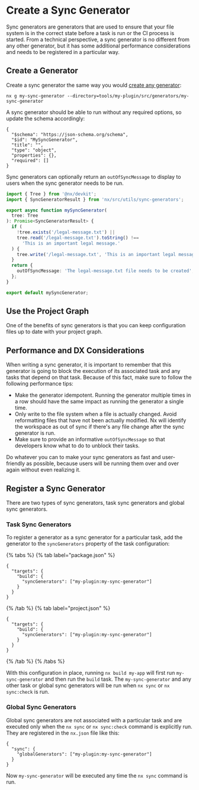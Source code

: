 # Create a Sync Generator

Sync generators are generators that are used to ensure that your file system is in the correct state before a task is run or the CI process is started. From a technical perspective, a sync generator is no different from any other generator, but it has some additional performance considerations and needs to be registered in a particular way.

## Create a Generator

Create a sync generator the same way you would [create any generator](/extending-nx/recipes/local-generators):

```shell
nx g my-sync-generator --directory=tools/my-plugin/src/generators/my-sync-generator
```

A sync generator should be able to run without any required options, so update the schema accordingly:

```jsonc {% fileName="tools/my-plugin/src/generators/my-sync-generator/schema.json" %}
{
  "$schema": "https://json-schema.org/schema",
  "$id": "MySyncGenerator",
  "title": "",
  "type": "object",
  "properties": {},
  "required": []
}
```

Sync generators can optionally return an `outOfSyncMessage` to display to users when the sync generator needs to be run.

```ts {% fileName="tools/my-plugin/src/generators/my-sync-generator/my-sync-generator.ts" %}
import { Tree } from '@nx/devkit';
import { SyncGeneratorResult } from 'nx/src/utils/sync-generators';

export async function mySyncGenerator(
  tree: Tree
): Promise<SyncGeneratorResult> {
  if (
    !tree.exists('/legal-message.txt') ||
    tree.read('/legal-message.txt').toString() !==
      'This is an important legal message.'
  ) {
    tree.write('/legal-message.txt', 'This is an important legal message.');
  }
  return {
    outOfSyncMessage: 'The legal-message.txt file needs to be created',
  };
}

export default mySyncGenerator;
```

## Use the Project Graph

One of the benefits of sync generators is that you can keep configuration files up to date with your project graph.

## Performance and DX Considerations

When writing a sync generator, it is important to remember that this generator is going to block the execution of its associated task and any tasks that depend on that task. Because of this fact, make sure to follow the following performance tips:

- Make the generator idempotent. Running the generator multiple times in a row should have the same impact as running the generator a single time.
- Only write to the file system when a file is actually changed. Avoid reformatting files that have not been actually modified. Nx will identify the workspace as out of sync if there's any file change after the sync generator is run.
- Make sure to provide an informative `outOfSyncMessage` so that developers know what to do to unblock their tasks.

Do whatever you can to make your sync generators as fast and user-friendly as possible, because users will be running them over and over again without even realizing it.

## Register a Sync Generator

There are two types of sync generators, task sync generators and global sync generators.

### Task Sync Generators

To register a generator as a sync generator for a particular task, add the generator to the `syncGenerators` property of the task configuration:

{% tabs %}
{% tab label="package.json" %}

```jsonc {% fileName="apps/my-app/package.json" %}
{
  "targets": {
    "build": {
      "syncGenerators": ["my-plugin:my-sync-generator"]
    }
  }
}
```

{% /tab %}
{% tab label="project.json" %}

```jsonc {% fileName="apps/my-app/project.json" %}
{
  "targets": {
    "build": {
      "syncGenerators": ["my-plugin:my-sync-generator"]
    }
  }
}
```

{% /tab %}
{% /tabs %}

With this configuration in place, running `nx build my-app` will first run `my-sync-generator` and then run the `build` task. The `my-sync-generator` and any other task or global sync generators will be run when `nx sync` or `nx sync:check` is run.

### Global Sync Generators

Global sync generators are not associated with a particular task and are executed only when the `nx sync` or `nx sync:check` command is explicitly run. They are registered in the `nx.json` file like this:

```jsonc {% fileName="project.json" %}
{
  "sync": {
    "globalGenerators": ["my-plugin:my-sync-generator"]
  }
}
```

Now `my-sync-generator` will be executed any time the `nx sync` command is run.
